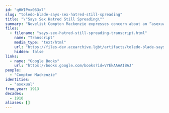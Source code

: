```yaml
---
id: "qHWIPmx063x7"
slug: "toledo-blade-says-sex-hatred-still-spreading"
title: "\"Says Sex Hatred Still Spreading\""
summary: "Novelist Compton Mackenzie expresses concern about an “asexual class” of people"
files:
  - filename: "says-sex-hatred-still-spreading-transcript.html"
    name: "Transcript"
    media_type: "text/html"
    url: "https://files-dev.acearchive.lgbt/artifacts/toledo-blade-says-sex-hatred-still-spreading/says-sex-hatred-still-spreading-transcript.html"
    hidden: false
links:
  - name: "Google Books"
    url: "https://books.google.com/books?id=VYEkAAAAIBAJ"
people:
  - "Compton Mackenzie"
identities:
  - "asexual"
from_year: 1913
decades:
  - 1910
aliases: []
---
```

